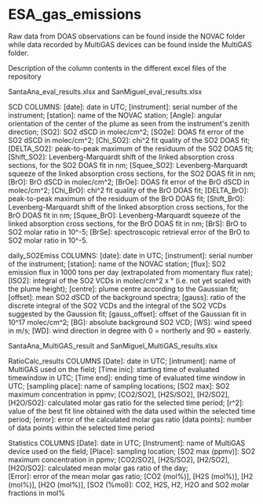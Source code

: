 # ESA_gas_emissions
Raw data from DOAS observations can be found inside the NOVAC folder while data recorded by MultiGAS devices can be found inside the MultiGAS folder.

Description of the column contents in the different excel files of the repository

SantaAna_eval_results.xlsx and SanMiguel_eval_results.xlsx

SCD
COLUMNS:
[date]: date in UTC;
[instrument]: serial number of the instrument;
[station]: name of the NOVAC station;
[Angle]: angular orientation of the center of the plume as seen from the instrument's zenith direction;
[SO2]: SO2 dSCD in molec/cm^2;
[SO2e]: DOAS fit error of the SO2 dSCD in molec/cm^2;
[Chi_SO2]: chi^2 fit quality of the SO2 DOAS fit;
[DELTA_SO2]: peak-to-peak maximum of the residuum of the SO2 DOAS fit;
[Shift_SO2]: Levenberg-Marquardt shift of the linked absorption cross sections, for the SO2 DOAS fit in nm;
[Squee_SO2]: Levenberg-Marquardt squeeze of the linked absorption cross sections, for the SO2 DOAS fit in nm;
[BrO]: BrO dSCD in molec/cm^2;
[BrOe]: DOAS fit error of the BrO dSCD in molec/cm^2;
[Chi_BrO]: chi^2 fit quality of the BrO DOAS fit;
[DELTA_BrO]: peak-to-peak maximum of the residuum of the BrO DOAS fit;
[Shift_BrO]: Levenberg-Marquardt shift of the linked absorption cross sections, for the BrO DOAS fit in nm;
[Squee_BrO]: Levenberg-Marquardt squeeze of the linked absorption cross sections, for the BrO DOAS fit in nm;
[BrS]: BrO to SO2 molar ratio in 10^-5;
[BrSe]: spectroscopic retrieval error of the BrO to SO2 molar ratio in 10^-5.

daily_SO2Emiss
COLUMNS:
[date]: date in UTC;
[instrument]: serial number of the instrument;
[station]: name of the NOVAC station;
[flux]: SO2 emission flux in 1000 tons per day (extrapolated from momentary flux rate);
[ISO2]: integral of the SO2 VCDs in molec/cm^2 x ° (i.e. not yet scaled with the plume height);
[centre]: plume centre according to the Gaussian fit; [offset]: mean SO2 dSCD of the background spectra;
[gauss]: ratio of the discrete integral of the SO2 VCDs and the integral of the SO2 VCDs suggested by the Gaussion fit;
[gauss_offset]: offset of the Gaussian fit in 10^17 molec/cm^2;
[BG]: absolute background SO2 VCD;
[WS]: wind speed in m/s;
[WD]: wind direction in degree with 0 = northerly and 90 = easterly.


SantaAna_MultiGAS_result and SanMiguel_MultiGAS_results.xlsx

RatioCalc_results
COLUMNS
[Date]: date in UTC;
[intrument]: name of MultiGAS used on the field;
[Time inic]: starting time of evaluated timewindow in UTC;
[Time end]: ending time of evaluated time window in UTC;
[sampling place]: name of sampling locations;
[SO2 max]: SO2 maximum concentration in ppmv;
[CO2/SO2], [H2S/SO2], [H2/SO2], [H2O/SO2]: calculated molar gas ratio	for the selected time period;
[r^2]: value of the best fit line obtained with the data used within the selected time period;
[error]: error of the calculated molar gas ratio
[data points]: number of data points within the selected time period

Statistics
COLUMNS
[Date]: date in UTC;
[Instrument]: name of MultiGAS device used on the field;
[Place]: sampling location;
[SO2 max (ppmv)]: SO2 maximum concentration in ppmv;
[CO2/SO2], [H2S/SO2], [H2/SO2], [H2O/SO2]: calculated mean molar gas ratio of the day; 	
[Error]: error of the mean molar gas ratio;
[CO2 (mol%)],	[H2S (mol%)],	[H2 (mol%)],	[H2O (mol%)],	[SO2 (%mol)]: CO2, H2S, H2, H2O and SO2 molar fractions in mol%


